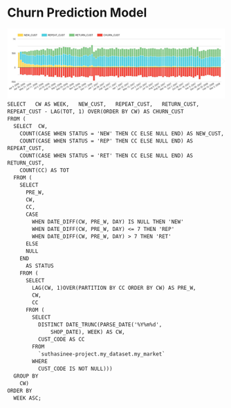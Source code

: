 <h1>Churn Prediction Model</h1>

<img src="https://github.com/suthasinee-p/BADS7105-CRM-Analytics/blob/main/Homework%2006%20-%20Churn%20Prediction%20Model/Ch1.JPG">

<code>
SELECT   CW AS WEEK,   NEW_CUST,   REPEAT_CUST,   RETURN_CUST,   REPEAT_CUST - LAG(TOT, 1) OVER(ORDER BY CW) AS CHURN_CUST
FROM (
  SELECT  CW,
    COUNT(CASE WHEN STATUS = 'NEW' THEN CC ELSE NULL END) AS NEW_CUST,
    COUNT(CASE WHEN STATUS = 'REP' THEN CC ELSE NULL END) AS REPEAT_CUST,
    COUNT(CASE WHEN STATUS = 'RET' THEN CC ELSE NULL END) AS RETURN_CUST,
    COUNT(CC) AS TOT
  FROM (
    SELECT 
      PRE_W,
      CW,
      CC,
      CASE
        WHEN DATE_DIFF(CW, PRE_W, DAY) IS NULL THEN 'NEW'
        WHEN DATE_DIFF(CW, PRE_W, DAY) <= 7 THEN 'REP'
        WHEN DATE_DIFF(CW, PRE_W, DAY) > 7 THEN 'RET'
      ELSE
      NULL
    END
      AS STATUS
    FROM (
      SELECT
        LAG(CW, 1)OVER(PARTITION BY CC ORDER BY CW) AS PRE_W,
        CW,
        CC
      FROM (
        SELECT
          DISTINCT DATE_TRUNC(PARSE_DATE('%Y%m%d',
              SHOP_DATE), WEEK) AS CW,
          CUST_CODE AS CC
        FROM
          `suthasinee-project.my_dataset.my_market`
        WHERE
          CUST_CODE IS NOT NULL)))
  GROUP BY
    CW)
ORDER BY
  WEEK ASC;
</code>
